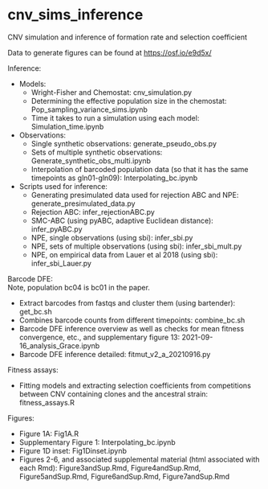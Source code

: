 # cnv_sims_inference
CNV simulation and inference of formation rate and selection coefficient

Data to generate figures can be found at https://osf.io/e9d5x/

Inference:
* Models:
  * Wright-Fisher and Chemostat: cnv_simulation.py
  * Determining the effective population size in the chemostat: Pop_sampling_variance_sims.ipynb
  * Time it takes to run a simulation using each model: Simulation_time.ipynb
* Observations:
  * Single synthetic observations: generate_pseudo_obs.py
  * Sets of multiple synthetic observations: Generate_synthetic_obs_multi.ipynb
  * Interpolation of barcoded population data (so that it has the same timepoints as gln01-gln09): Interpolating_bc.ipynb
* Scripts used for inference:
  * Generating presimulated data used for rejection ABC and NPE: generate_presimulated_data.py
  * Rejection ABC: infer_rejectionABC.py
  * SMC-ABC (using pyABC, adaptive Euclidean distance): infer_pyABC.py
  * NPE, single observations (using sbi): infer_sbi.py
  * NPE, sets of multiple observations (using sbi): infer_sbi_mult.py
  * NPE, on empirical data from Lauer et al 2018 (using sbi): infer_sbi_Lauer.py
  
Barcode DFE:  
Note, population bc04 is bc01 in the paper.  
* Extract barcodes from fastqs and cluster them (using bartender): get_bc.sh
* Combines barcode counts from different timepoints: combine_bc.sh
* Barcode DFE inference overview as well as checks for mean fitness convergence, etc., and supplementary figure 13: 2021-09-16_analysis_Grace.ipynb
* Barcode DFE inference detailed: fitmut_v2_a_20210916.py

Fitness assays:
* Fitting models and extracting selection coefficients from competitions between CNV containing clones and the ancestral strain: fitness_assays.R

Figures:
* Figure 1A: Fig1A.R
* Supplementary Figure 1: Interpolating_bc.ipynb
* Figure 1D inset: Fig1Dinset.ipynb
* Figures 2-6, and associated supplemental material (html associated with each Rmd): Figure3andSup.Rmd, Figure4andSup.Rmd, Figure5andSup.Rmd, Figure6andSup.Rmd, Figure7andSup.Rmd




